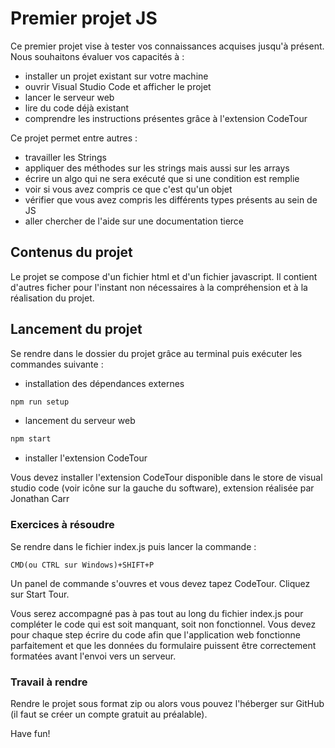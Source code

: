 # Premier projet JS

Ce premier projet vise à tester vos connaissances acquises jusqu'à présent. Nous souhaitons évaluer vos capacités à :

- installer un projet existant sur votre machine
- ouvrir Visual Studio Code et afficher le projet
- lancer le serveur web
- lire du code déjà existant
- comprendre les instructions présentes grâce à l'extension CodeTour

Ce projet permet entre autres :

- travailler les Strings
- appliquer des méthodes sur les strings mais aussi sur les arrays
- écrire un algo qui ne sera exécuté que si une condition est remplie
- voir si vous avez compris ce que c'est qu'un objet
- vérifier que vous avez compris les différents types présents au sein de JS
- aller chercher de l'aide sur une documentation tierce

## Contenus du projet

Le projet se compose d'un fichier html et d'un fichier javascript. Il contient d'autres ficher pour l'instant non nécessaires à la compréhension et à la réalisation du projet.

## Lancement du projet

Se rendre dans le dossier du projet grâce au terminal puis exécuter les commandes suivante :

- installation des dépendances externes

```sh
npm run setup
```

- lancement du serveur web

```sh
npm start
```

- installer l'extension CodeTour

Vous devez installer l'extension CodeTour disponible dans le store de visual studio code (voir icône sur la gauche du software), extension réalisée par Jonathan Carr

### Exercices à résoudre

Se rendre dans le fichier index.js puis lancer la commande :

```
CMD(ou CTRL sur Windows)+SHIFT+P
```

Un panel de commande s'ouvres et vous devez tapez CodeTour. Cliquez sur Start Tour.

Vous serez accompagné pas à pas tout au long du fichier index.js pour compléter le code qui est soit manquant, soit non fonctionnel. Vous devez pour chaque step écrire du code afin que l'application web fonctionne parfaitement et que les données du formulaire puissent être correctement formatées avant l'envoi vers un serveur.

### Travail à rendre

Rendre le projet sous format zip ou alors vous pouvez l'héberger sur GitHub (il faut se créer un compte gratuit au préalable).

Have fun!
